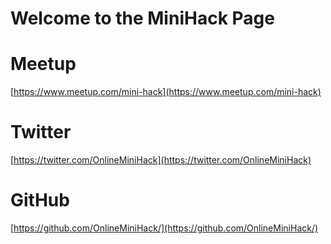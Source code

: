 # Welcome to the MiniHack Page


# Meetup

[https://www.meetup.com/mini-hack](https://www.meetup.com/mini-hack)


# Twitter

[https://twitter.com/OnlineMiniHack](https://twitter.com/OnlineMiniHack)


# GitHub

[https://github.com/OnlineMiniHack/](https://github.com/OnlineMiniHack/)



